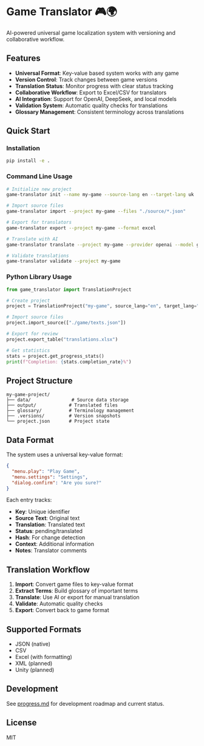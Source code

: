 # Game Translator 🎮🌍

AI-powered universal game localization system with versioning and collaborative workflow.

## Features

- **Universal Format**: Key-value based system works with any game
- **Version Control**: Track changes between game versions
- **Translation Status**: Monitor progress with clear status tracking
- **Collaborative Workflow**: Export to Excel/CSV for translators
- **AI Integration**: Support for OpenAI, DeepSeek, and local models
- **Validation System**: Automatic quality checks for translations
- **Glossary Management**: Consistent terminology across translations

## Quick Start

### Installation

```bash
pip install -e .
```

### Command Line Usage

```bash
# Initialize new project
game-translator init --name my-game --source-lang en --target-lang uk

# Import source files
game-translator import --project my-game --files "./source/*.json"

# Export for translators
game-translator export --project my-game --format excel

# Translate with AI
game-translator translate --project my-game --provider openai --model gpt-4

# Validate translations
game-translator validate --project my-game
```

### Python Library Usage

```python
from game_translator import TranslationProject

# Create project
project = TranslationProject("my-game", source_lang="en", target_lang="uk")

# Import source files
project.import_source(["./game/texts.json"])

# Export for review
project.export_table("translations.xlsx")

# Get statistics
stats = project.get_progress_stats()
print(f"Completion: {stats.completion_rate}%")
```

## Project Structure

```
my-game-project/
├── data/               # Source data storage
├── output/            # Translated files
├── glossary/          # Terminology management
├── .versions/         # Version snapshots
└── project.json       # Project state
```

## Data Format

The system uses a universal key-value format:

```json
{
  "menu.play": "Play Game",
  "menu.settings": "Settings",
  "dialog.confirm": "Are you sure?"
}
```

Each entry tracks:
- **Key**: Unique identifier
- **Source Text**: Original text
- **Translation**: Translated text
- **Status**: pending/translated
- **Hash**: For change detection
- **Context**: Additional information
- **Notes**: Translator comments

## Translation Workflow

1. **Import**: Convert game files to key-value format
2. **Extract Terms**: Build glossary of important terms
3. **Translate**: Use AI or export for manual translation
4. **Validate**: Automatic quality checks
5. **Export**: Convert back to game format

## Supported Formats

- JSON (native)
- CSV
- Excel (with formatting)
- XML (planned)
- Unity (planned)

## Development

See [progress.md](progress.md) for development roadmap and current status.

## License

MIT